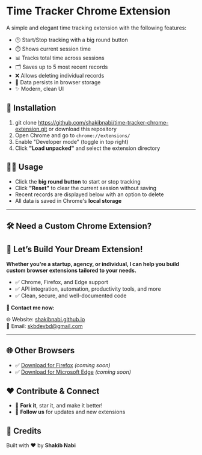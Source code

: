 # Time Tracker Chrome Extension

A simple and elegant time tracking extension with the following features:

- 🕒 Start/Stop tracking with a big round button  
- ⏱️ Shows current session time  
- 📊 Tracks total time across sessions  
- 🗂️ Saves up to 5 most recent records  
- ❌ Allows deleting individual records  
- 💾 Data persists in browser storage  
- ✨ Modern, clean UI  

## 🚀 Installation

1. git clone https://github.com/shakibnabi/time-tracker-chrome-extension.git or download this repository  
2. Open Chrome and go to `chrome://extensions/`  
3. Enable "Developer mode" (toggle in top right)  
4. Click **"Load unpacked"** and select the extension directory  

## 🧑‍💻 Usage

- Click the **big round button** to start or stop tracking  
- Click **"Reset"** to clear the current session without saving  
- Recent records are displayed below with an option to delete  
- All data is saved in Chrome's **local storage**

---

## 🛠️ Need a Custom Chrome Extension?

<div>
  <h2>🚀 Let’s Build Your Dream Extension!</h2>
  <p><strong>Whether you're a startup, agency, or individual, I can help you build custom browser extensions tailored to your needs.</strong></p>
  <ul>
    <li>✅ Chrome, Firefox, and Edge support</li>
    <li>✅ API integration, automation, productivity tools, and more</li>
    <li>✅ Clean, secure, and well-documented code</li>
  </ul>
  <p><strong>📩 Contact me now:</strong></p>
  <p>
    🌐 Website: <a href="https://shakibnabi.github.io/" target="_blank">shakibnabi.github.io</a><br>
    📧 Email: <a href="mailto:skbdevbd@gmail.com">skbdevbd@gmail.com</a>
  </p>
</div>

---

## 🌐 Other Browsers

- ✅ [Download for Firefox](#) *(coming soon)*  
- ✅ [Download for Microsoft Edge](#) *(coming soon)*  

## ❤️ Contribute & Connect

- 🌟 **Fork it**, star it, and make it better!  
- 👥 **Follow us** for updates and new extensions  

## 📄 Credits

Built with ❤️ by **Shakib Nabi**